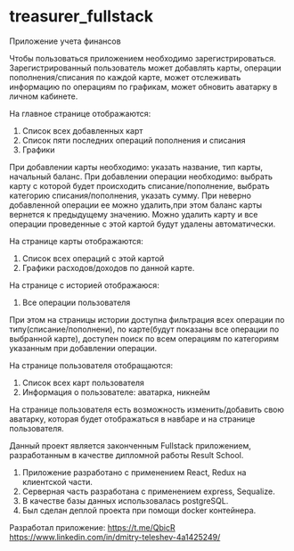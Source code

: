 # treasurer_fullstack

Приложение учета финансов

Чтобы пользоваться приложением необходимо зарегистрироваться. Зарегистрированный пользователь может добавлять карты, операции пополнения/списания по каждой карте, может отслеживать информацию по операциям по графикам, может обновить аватарку в личном кабинете.

На главное странице отображаются: 
1. Список всех добавленных карт
2. Список пяти последних операций пополнения и списания
3. Графики

При добавлении карты необходимо: указать название, тип карты, начальный баланс. При добавлении операции необходимо: выбрать карту с которой будет происходить списание/пополнение, выбрать категорию списания/пополнения, указать сумму. При неверно добавленной операции ее можно удалить,при этом баланс карты вернется к предыдущему значению. Можно удалить карту и все операции проведенные с этой картой будут удалены автоматически.

На странице карты отображаются:
1. Список всех операций с этой картой
2. Графики расходов/доходов по данной карте.

На странице с историей отображаюся:
1. Все операции пользователя

При этом на страницы истории доступна фильтрация всех операции по типу(списание/пополнени), по карте(будут показаны все операции по выбранной карте), доступен поиск по всем операциям по категориям указанным при добавлении операции.

На странице пользователя отобращаются:
1. Список всех карт пользователя
2. Информация о пользователе: аватарка, никнейм

На странице пользователя есть возможность изменить/добавить свою аватарку, которая будет отображаться в навбаре и на странице пользователя.

Данный проект является законченным Fullstack приложением, разработанным в качестве дипломной работы Result School.

1. Приложение разработано с применением React, Redux на клиентской части. 
2. Серверная часть разработана с применением express, Sequalize.
3. В качестве базы данных использовалась postgreSQL.
4. Был сделан деплой проекта при помощи docker контейнера.

Разработал приложение:  https://t.me/QbicR
                        https://www.linkedin.com/in/dmitry-teleshev-4a1425249/
